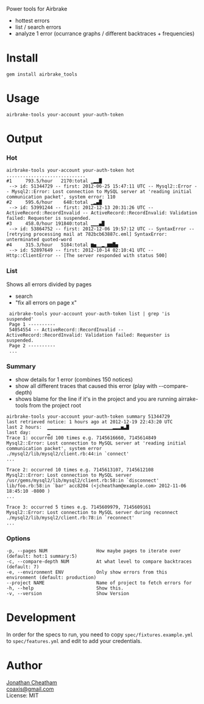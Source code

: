 Power tools for Airbrake

 - hottest errors
 - list / search errors
 - analyze 1 error (ocurrance graphs / different backtraces + frequencies)

Install
=======

    gem install airbrake_tools

Usage
=====

    airbrake-tools your-account your-auth-token

Output
======

### Hot

```
airbrake-tools your-account your-auth-token hot
.............................
#1     793.5/hour   2170:total ▁▂▂█
 --> id: 51344729 -- first: 2012-06-25 15:47:11 UTC -- Mysql2::Error -- Mysql2::Error: Lost connection to MySQL server at 'reading initial communication packet', system error: 110
#2     595.6/hour    648:total ▁▂▄█
 --> id: 53991244 -- first: 2012-12-13 20:31:26 UTC -- ActiveRecord::RecordInvalid -- ActiveRecord::RecordInvalid: Validation failed: Requester is suspended.
#3     458.0/hour 191840:total ▁▁▁▄█
 --> id: 53864752 -- first: 2012-12-06 19:57:12 UTC -- SyntaxError -- [retrying processing mail at 782bcb63887c.eml] SyntaxError: unterminated quoted-word
#4     315.3/hour   5184:total ▆▅▁▁▂▁▆▆█▅
 --> id: 52897649 -- first: 2012-10-14 02:10:41 UTC -- Http::ClientError -- [The server responded with status 500]
```

### List

Shows all errors divided by pages
 - search
 - "fix all errors on page x"

```
 airbrake-tools your-account your-auth-token list | grep 'is suspended'
 Page 1 ----------
 54054554 -- ActiveRecord::RecordInvalid -- ActiveRecord::RecordInvalid: Validation failed: Requester is suspended.
 Page 2 ----------
 ...
```

### Summary

 - show details for 1 error (combines 150 notices)
 - show all different traces that caused this error (play with --compare-depth)
 - shows blame for the line if it's in the project and you are running airrake-tools from the project root

```
airbrake-tools your-account your-auth-token summary 51344729
last retrieved notice: 1 hours ago at 2012-12-19 22:43:20 UTC
last 2 hours:  ▁▁▁▁▁▁▁▁▁▁▁▁▁▁▁▁▁▁▁▁▁▁▁▁▂▂▂▅▃█
last day:      ▁
Trace 1: occurred 100 times e.g. 7145616660, 7145614849
Mysql2::Error: Lost connection to MySQL server at 'reading initial communication packet', system error
./mysql2/lib/mysql2/client.rb:44:in `connect'
...

Trace 2: occurred 10 times e.g. 7145613107, 7145612108
Mysql2::Error: Lost connection to MySQL server
/usr/gems/mysql2/lib/mysql2/client.rb:58:in `disconnect'
lib/foo.rb:58:in `bar' acc8204 (<jcheatham@example.com> 2012-11-06 18:45:10 -0800 )
...

Trace 3: occurred 5 times e.g. 7145609979, 7145609161
Mysql2::Error: Lost connection to MySQL server during reconnect
./mysql2/lib/mysql2/client.rb:78:in `reconnect'
...
```

### Options

```
-p, --pages NUM                  How maybe pages to iterate over (default: hot:1 summary:5)
-c, --compare-depth NUM          At what level to compare backtraces (default: 7)
-e, --environment ENV            Only show errors from this environment (default: production)
--project NAME                   Name of project to fetch errors for
-h, --help                       Show this.
-v, --version                    Show Version
```

Development
======
In order for the specs to run, you need to copy `spec/fixtures.example.yml` to
`spec/features.yml` and edit to add your credentials.

Author
======
[Jonathan Cheatham](http://github.com/jcheatham)<br/>
coaxis@gmail.com<br/>
License: MIT

